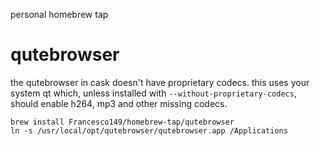 personal homebrew tap

# qutebrowser
the qutebrowser in cask doesn't have proprietary codecs. this uses
your system qt which, unless installed with
```--without-proprietary-codecs```, should enable h264, mp3 and
other missing codecs.

```
brew install Francesco149/homebrew-tap/qutebrowser
ln -s /usr/local/opt/qutebrowser/qutebrowser.app /Applications
```


